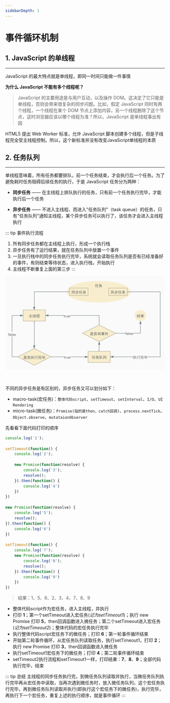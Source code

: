 ```yaml
---
sidebarDepth: 1
---
```


# 事件循环机制

## 1. JavaScript 的单线程
---
JavaScript 的最大特点就是单线程，即同一时间只能做一件事情

**为什么 JavaScript 不能有多个线程呢？**
> JavaScript 的主要用途是与用户互动，以及操作 DOM。这决定了它只能是单线程，否则会带来很复杂的同步问题。比如，假定 JavaScript 同时有两个线程，一个线程在某个 DOM 节点上添加内容，另一个线程删除了这个节点，这时浏览器应该以哪个线程为准？所以，JavaScript 是单线程事出有因

HTML5 提出 Web Worker 标准，允许 JavaScript 脚本创建多个线程，但是子线程完全受主线程控制。所以，这个新标准并没有改变JavaScript单线程的本质
## 2. 任务队列
---
单线程意味着，所有任务都要排队，前一个任务结束，才会执行后一个任务。为了避免耗时任务阻碍后续任务的执行，于是 JavaScript 任务分为两种：

- **同步任务** —— 在主线程上排队执行的任务，只有前一个任务执行完毕，才能执行后一个任务

- **异步任务** —— 不进入主线程、而进入"任务队列"（task queue）的任务，只有"任务队列"通知主线程，某个异步任务可以执行了，该任务才会进入主线程执行

::: tip 事件执行流程
1. 所有同步任务都在主线程上执行，形成一个执行栈
2. 异步任务有了运行结果，就在任务队列中放置一个事件
3. 一旦执行栈中的同步任务执行完毕，系统就会读取任务队列是否有已经准备好的事件，有则结束等待状态，进入执行栈，开始执行
4. 主线程不断重复上面的第三步
:::

![img](./image/JSEventLoop.jpg)

<br/>

不同的异步任务是有区别的，异步任务又可以划分如下：
- macro-task(宏任务)：`整体代码script`、`setTimeout`、`setInterval`、`I/O`、`UI Rendering`
- micro-task(微任务)：`Promise(指的是then、catch回调)`、`process.nextTick`、`Object.observe`、`mutataionObserver`

先看看下面代码打印的顺序
```js
console.log('1');

setTimeout(function() {
    console.log('2');

    new Promise(function(resolve) {
        console.log('3');
        resolve();
    }).then(function() {
        console.log('4')
    })
})

new Promise(function(resolve) {
    console.log('5');
    resolve();
}).then(function() {
    console.log('6')
})

setTimeout(function() {
    console.log('7');
    new Promise(function(resolve) {
        console.log('8');
        resolve();
    }).then(function() {
        console.log('9')
    })
})
```
> 结果：1、5、6、2、3、4、7、8、9
- 整体代码script作为宏任务，进入主线程，并执行
- 打印 **1**；第一个setTimeout进入宏任务(*记为setTimeout1*)；执行 new Promise 打印 **5**，then回调函数进入微任务；第二个setTimeout进入宏任务(*记为setTimeout2*)；整体代码的宏任务执行完毕
- 执行整体代码script宏任务下的微任务；打印 **6**；第一轮事件循环结束
- 开始第二轮事件循环，从宏任务队列读取任务，执行setTimeout1，打印 **2**；执行 new Promise 打印 **3**，then回调函数进入微任务
- 执行setTimeout1宏任务下的微任务；打印 **4**；第二轮事件循环结束
- setTimeout2执行流程和setTimeout1一样，打印结果：**7**、**8**、**9**；全部代码执行完毕，结束

::: tip 总结
主线程的同步任务执行完，到微任务队列读取并执行，当微任务队列执行完毕再从宏任务中读取，当再次遇到微任务时，放入微任务队列，这个宏任务执行完毕，再到微任务队列读取并执行(即执行这个宏任务下的微任务)，执行完毕，再执行下一个宏任务，重复上述的执行顺序，就是事件循环
:::